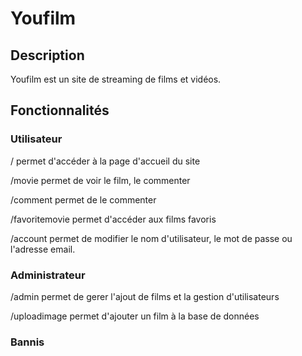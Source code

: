 # Youfilm
## Description

Youfilm est un site de streaming de films et vidéos.


## Fonctionnalités
### Utilisateur
/ permet d'accéder à la page d'accueil du site

/movie permet de voir le film, le commenter

/comment permet de le commenter

/favoritemovie permet d'accéder aux films favoris

/account permet de modifier le nom d'utilisateur, le mot de passe ou l'adresse email.

### Administrateur
/admin permet de gerer l'ajout de films et la gestion d'utilisateurs

/uploadimage permet d'ajouter un film à la base de données

### Bannis
